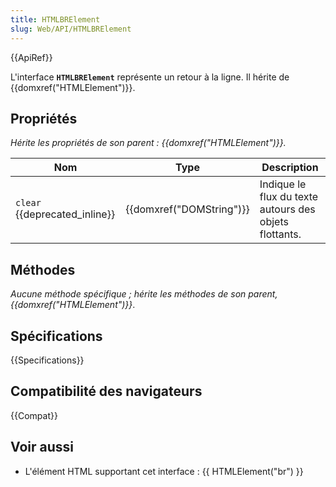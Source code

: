 ```yaml
---
title: HTMLBRElement
slug: Web/API/HTMLBRElement
---
```


{{ApiRef}}

L'interface **`HTMLBRElement`** représente un retour à la ligne. Il hérite de {{domxref("HTMLElement")}}.

## Propriétés

_Hérite les propriétés de son parent : {{domxref("HTMLElement")}}._

| Nom                           | Type                     | Description                                            |
| ----------------------------- | ------------------------ | ------------------------------------------------------ |
| `clear` {{deprecated_inline}} | {{domxref("DOMString")}} | Indique le flux du texte autours des objets flottants. |

## Méthodes

_Aucune méthode spécifique ;_ _hérite les méthodes de son parent, {{domxref("HTMLElement")}}_.

## Spécifications

{{Specifications}}

## Compatibilité des navigateurs

{{Compat}}

## Voir aussi

- L'élément HTML supportant cet interface : {{ HTMLElement("br") }}

